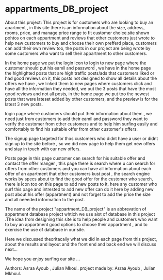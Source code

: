 # appartments_DB_project
About this project:
This project is for customers who are looking to buy an apartment , in this site there is an information about the size, address, rooms, price, and manage price range to fit customer choice.site shown pohtos on each appartment and reviews that other customers just wrote to help new customers to buy and choose their own prefferd place, customers can add their own review too, the posts in our project are being wrote by some customers who want to sell their appartment to other customers.

In the home page we put the login icon to login to new page where the customer should put his eamil and password , we have in the home page the highlighted posts that are high traffic posts/ads that customers liked or had good reviews on it, this posts not designed to show all details about the offers we have , we linked them to new pages where customers click and have all the information they needed, we put the 3 posts that have the most good reviews and not all posts, in the home page we put too the newest posts that were lateset added by other customers, and the preview is for the latest 3 new posts.

login page where customers should put their information about them , we need just from customers to add their eamil and password they want to verify the customer from other customers and to help him surfing easily and comfortably to find his suitable offer from other customer's offers.

The signup page targeted for thos customers who didnt have a user or didnt sign up to the site before , so we did new page to help them get new offers and stay in touch with our new offers.

Posts page in this page customer can search for his suitable offer and contact the offer manger , this page there is search where u can search for offers from other customers and you can have all information about each offer of an apartment that other customers kust post , the search engine works by specs about to find the good offer for the customer who search, there is icon too on this page to add new posts to it, here any customer who surf this page and intrested to add new offer can do it here by adding new post about his offer (appartment) and not forget to add the price the size and all neeeded information to the post.

The name of the project "appartment_DB_project" is an abbrevation of appartment database project  whtich we use alot of database in this project .The idea from designing this site is to help people and customers who want to buy an appartment good options to choose their appartment , and to exercise the use of database in our site. 

Here we discussed theoritacally what we did in each page from this project, about the results and layout and the front end and back end we will discuss next...

We hope you enjoy surfing our site ...

Authors: Asraa Ayoub , Julian Mkoul.
project made by: Asraa Ayoub , Julian Mkhoul.

 





